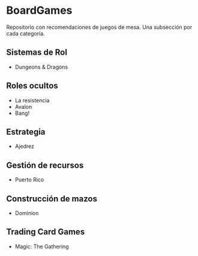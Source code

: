 # BoardGames

Repositorio con recomendaciones de juegos de mesa. Una subsección por cada categoría.

## Sistemas de Rol

- Dungeons & Dragons

## Roles ocultos

- La resistencia
- Avalon
- Bang!

## Estrategia

- Ajedrez

## Gestión de recursos

- Puerto Rico

## Construcción de mazos

- Dominion

## Trading Card Games

- Magic: The Gathering
